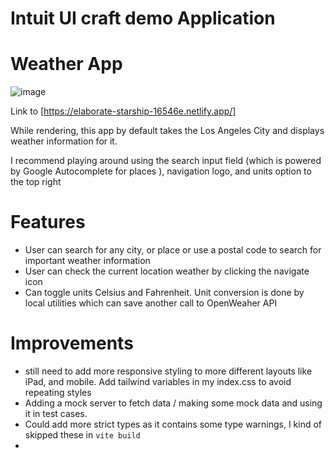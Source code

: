 # Intuit UI craft demo Application

# Weather App
![image](https://github.com/anaparty33/ui-craft-demo/assets/47445074/70a6af52-5701-43e1-8bf7-b816a414e308)

Link to [https://elaborate-starship-16546e.netlify.app/]

While rendering, this app by default takes the Los Angeles City and displays weather information for it.

I recommend playing around using the search input field  (which is powered by Google Autocomplete for places ), navigation logo, and units option to the top right 

# Features
- User can search for  any city, or place or use a postal code to search for important weather information
- User can check the current location weather by clicking the navigate icon
- Can toggle units  Celsius and Fahrenheit.  Unit conversion is done by local utilities which can save another call to OpenWeaher API


# Improvements
- still need to add  more responsive styling to more different layouts like iPad, and mobile. Add tailwind variables in my index.css to avoid repeating styles
- Adding a mock server to fetch data / making some mock data and using it in test cases.
- Could add more strict types as it contains some type warnings, I kind of skipped these in `vite build`
- 
